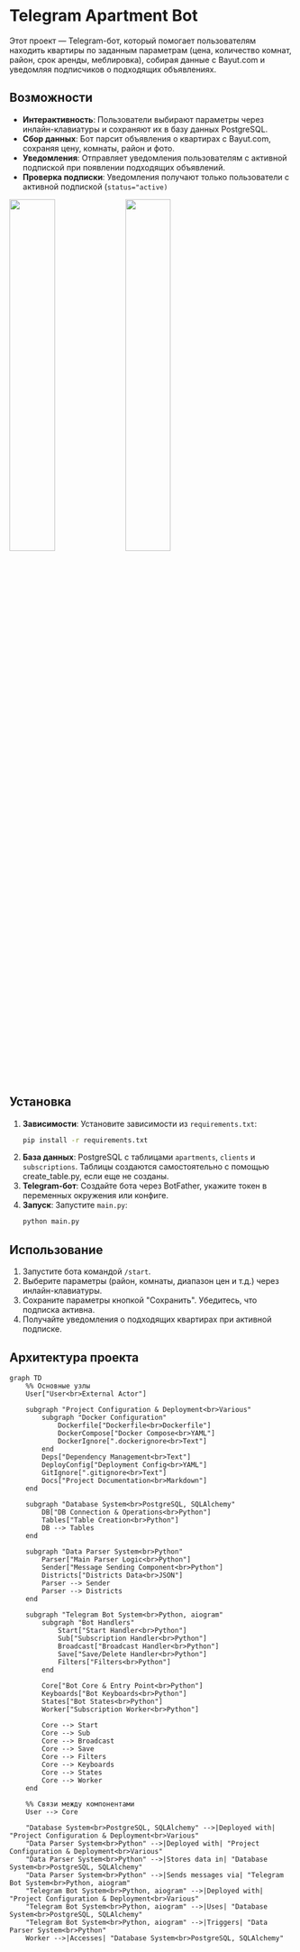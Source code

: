 # Telegram Apartment Bot

Этот проект — Telegram-бот, который помогает пользователям находить квартиры по заданным параметрам (цена, количество комнат, район, срок аренды, меблировка), собирая данные с Bayut.com и уведомляя подписчиков о подходящих объявлениях.

## Возможности
- **Интерактивность**: Пользователи выбирают параметры через инлайн-клавиатуры и сохраняют их в базу данных PostgreSQL.
- **Сбор данных**: Бот парсит объявления о квартирах с Bayut.com, сохраняя цену, комнаты, район и фото.
- **Уведомления**: Отправляет уведомления пользователям с активной подпиской при появлении подходящих объявлений.
- **Проверка подписки**: Уведомления получают только пользователи с активной подпиской (`status="active)`

<img src="https://github.com/user-attachments/assets/0b65b8b0-e926-4871-a2b6-1995cdac9099" width="40%">
<img src="https://github.com/user-attachments/assets/78cccf20-021f-4011-a9ca-40041f5c9070" width="40%">


## Установка
1. **Зависимости**: Установите зависимости из `requirements.txt`:
   ```bash
   pip install -r requirements.txt
   ```
2. **База данных**: PostgreSQL с таблицами `apartments`, `clients` и `subscriptions`. Таблицы создаются самостоятельно с помощью create_table.py, если еще не созданы.
3. **Telegram-бот**: Создайте бота через BotFather, укажите токен в переменных окружения или конфиге.
4. **Запуск**: Запустите `main.py`:
   ```bash
   python main.py
   ```

## Использование
1. Запустите бота командой `/start`.
2. Выберите параметры (район, комнаты, диапазон цен и т.д.) через инлайн-клавиатуры.
3. Сохраните параметры кнопкой "Сохранить". Убедитесь, что подписка активна.
4. Получайте уведомления о подходящих квартирах при активной подписке.


## Архитектура проекта

```mermaid
graph TD
    %% Основные узлы
    User["User<br>External Actor"]
    
    subgraph "Project Configuration & Deployment<br>Various"
        subgraph "Docker Configuration"
            Dockerfile["Dockerfile<br>Dockerfile"]
            DockerCompose["Docker Compose<br>YAML"]
            DockerIgnore[".dockerignore<br>Text"]
        end
        Deps["Dependency Management<br>Text"]
        DeployConfig["Deployment Config<br>YAML"]
        GitIgnore[".gitignore<br>Text"]
        Docs["Project Documentation<br>Markdown"]
    end
    
    subgraph "Database System<br>PostgreSQL, SQLAlchemy"
        DB["DB Connection & Operations<br>Python"]
        Tables["Table Creation<br>Python"]
        DB --> Tables
    end
    
    subgraph "Data Parser System<br>Python"
        Parser["Main Parser Logic<br>Python"]
        Sender["Message Sending Component<br>Python"]
        Districts["Districts Data<br>JSON"]
        Parser --> Sender
        Parser --> Districts
    end
    
    subgraph "Telegram Bot System<br>Python, aiogram"
        subgraph "Bot Handlers"
            Start["Start Handler<br>Python"]
            Sub["Subscription Handler<br>Python"]
            Broadcast["Broadcast Handler<br>Python"]
            Save["Save/Delete Handler<br>Python"]
            Filters["Filters<br>Python"]
        end
        
        Core["Bot Core & Entry Point<br>Python"]
        Keyboards["Bot Keyboards<br>Python"]
        States["Bot States<br>Python"]
        Worker["Subscription Worker<br>Python"]
        
        Core --> Start
        Core --> Sub
        Core --> Broadcast
        Core --> Save
        Core --> Filters
        Core --> Keyboards
        Core --> States
        Core --> Worker
    end
    
    %% Связи между компонентами
    User --> Core
    
    "Database System<br>PostgreSQL, SQLAlchemy" -->|Deployed with| "Project Configuration & Deployment<br>Various"
    "Data Parser System<br>Python" -->|Deployed with| "Project Configuration & Deployment<br>Various"
    "Data Parser System<br>Python" -->|Stores data in| "Database System<br>PostgreSQL, SQLAlchemy"
    "Data Parser System<br>Python" -->|Sends messages via| "Telegram Bot System<br>Python, aiogram"
    "Telegram Bot System<br>Python, aiogram" -->|Deployed with| "Project Configuration & Deployment<br>Various"
    "Telegram Bot System<br>Python, aiogram" -->|Uses| "Database System<br>PostgreSQL, SQLAlchemy"
    "Telegram Bot System<br>Python, aiogram" -->|Triggers| "Data Parser System<br>Python"
    Worker -->|Accesses| "Database System<br>PostgreSQL, SQLAlchemy"